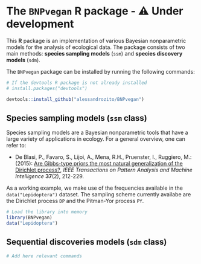 # The `BNPvegan` R package - :warning: Under development

This **R** package is an implementation of various Bayesian nonparametric models for the analysis of ecological data. The package consists of two main methods: **species sampling models** (`ssm`) and  **species discovery models** (`sdm`).

The `BNPvegan` package can be installed by running the following commands:

```r 
# If the devtools R package is not already installed
# install.packages("devtools")

devtools::install_github("alessandrozito/BNPvegan")
```


## Species sampling models (`ssm` class)

Species sampling models are a Bayesian nonparametric tools that have a large variety of applications in ecology. For a general overview, one can refer to:

* De Blasi, P., Favaro, S., Lijoi, A., Mena, R.H., Pruenster, I., Ruggiero, M.: (2015): [Are Gibbs-type priors the most natural generalization of the Dirichlet process?](https://arxiv.org/abs/1503.00163), *IEEE Transactions on Pattern Analysis and Machine Intelligence* **37**(2), 212-229.

As a working example, we make use of the frequencies available in the `data("Lepidoptera")` dataset. The sampling scheme currently availabe are the Dirichlet process `DP` and the Pitman-Yor process `PY`.

```r 
# Load the library into memory
library(BNPvegan)
data("Lepidoptera")
```

## Sequential discoveries models (`sdm` class) 


```r 
# Add here relevant commands
```
